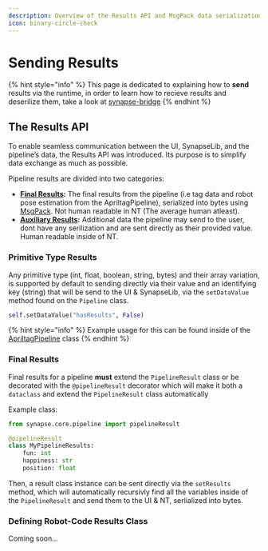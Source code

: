```yaml
---
description: Overview of the Results API and MsgPack data serialization
icon: binary-circle-check
---
```


# Sending Results

{% hint style="info" %}
This page is dedicated to explaining how to **send** results via the runtime, in order to learn how to recieve results and deserilize them, take a look at [synapse-bridge](../../robot-interfacing/synapse-bridge/ "mention")
{% endhint %}

## The Results API

To enable seamless communication between the UI, SynapseLib, and the pipeline’s data, the Results API was introduced. Its purpose is to simplify data exchange as much as possible.

Pipeline results are divided into two categories:&#x20;

* [**Final Results**](sending-results.md#final-results)**:** The final results from the pipeline (i.e tag data and robot pose estimation from the ApriltagPipeline), serialized into bytes using [MsgPack](https://msgpack.org/index.html). Not human readable in NT (The average human atleast).
* [**Auxiliary Results**](sending-results.md#primitive-type-results)**:** Additional data the pipeline may send to the user, dont have any serilization and are sent directly as their provided value. Human readable inside of NT.

### Primitive Type Results

Any primitive type (int, float, boolean, string, bytes) and their array variation, is supported by default to sending directly via their value and an identifying key (string) that will be send to the UI & SynapseLib, via the `setDataValue` method found on the `Pipeline` class.

```python
self.setDataValue("hasResults", False)
```

{% hint style="info" %}
Example usage for this can be found inside of the [ApriltagPipeline](https://github.com/DanPeled/Synapse/blob/main/synapse_core/src/synapse/pipelines/apriltag_pipeline.py) class
{% endhint %}

### Final Results

Final results for a pipeline **must** extend the `PipelineResult` class or be decorated with the `@pipelineResult` decorator which will make it both a `dataclass` and extend the `PipelineResult` class automatically

Example class:

```python
from synapse.core.pipeline import pipelineResult

@pipelineResult
class MyPipelineResults:
    fun: int
    happiness: str
    position: float
```

Then, a result class instance can be sent directly via the `setResults` method, which will automatically recursivly find all the variables inside of the `PipelineResult` and send them to the UI & NT, serlialized into bytes.

### Defining Robot-Code Results Class

Coming soon...
